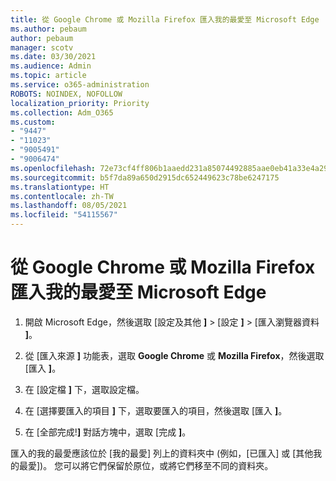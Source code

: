 ```yaml
---
title: 從 Google Chrome 或 Mozilla Firefox 匯入我的最愛至 Microsoft Edge
ms.author: pebaum
author: pebaum
manager: scotv
ms.date: 03/30/2021
ms.audience: Admin
ms.topic: article
ms.service: o365-administration
ROBOTS: NOINDEX, NOFOLLOW
localization_priority: Priority
ms.collection: Adm_O365
ms.custom:
- "9447"
- "11023"
- "9005491"
- "9006474"
ms.openlocfilehash: 72e73cf4ff806b1aaedd231a85074492885aae0eb41a33e4a2906cf15fda877a
ms.sourcegitcommit: b5f7da89a650d2915dc652449623c78be6247175
ms.translationtype: HT
ms.contentlocale: zh-TW
ms.lasthandoff: 08/05/2021
ms.locfileid: "54115567"
---
```

# <a name="import-favorites-from-google-chrome-or-mozilla-firefox-to-microsoft-edge"></a>從 Google Chrome 或 Mozilla Firefox 匯入我的最愛至 Microsoft Edge

1. 開啟 Microsoft Edge，然後選取 [設定及其他 **]**  >  [設定 **]**  >  [匯入瀏覽器資料 **]**。

1. 從 [匯入來源 **]** 功能表，選取 **Google Chrome** 或 **Mozilla Firefox**，然後選取 [匯入 **]**。

1. 在 [設定檔 **]** 下，選取設定檔。

1. 在 [選擇要匯入的項目 **]** 下，選取要匯入的項目，然後選取 [匯入 **]**。

1. 在 [全部完成!**]** 對話方塊中，選取 [完成 **]**。

匯入的我的最愛應該位於 [我的最愛] 列上的資料夾中 (例如，[已匯入] 或 [其他我的最愛])。 您可以將它們保留於原位，或將它們移至不同的資料夾。

